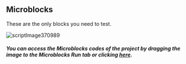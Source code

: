 ## Microblocks

These are the only blocks you need to test.


![scriptImage370989](https://user-images.githubusercontent.com/111511331/205437683-a76ab3d1-0564-4ebc-95fa-789e312a492b.png)


##### You can access the Microblocks codes of the project by dragging the image to the Microblocks Run tab or clicking [here](https://microblocks.fun/run/microblocks.html#project=projectName%20%27movingtail%27%0A%0Amodule%20main%0Aauthor%20unknown%0Aversion%201%200%20%0Adescription%20%27%27%0A%0Ascript%20125%2062%20%7B%0AwhenStarted%0Aforever%20%7B%0A%20%20setServoAngle%2021%20%28%27%5Bmisc%3Arescale%5D%27%20%28pb_potentiometer%29%200%201023%200%2090%29%0A%7D%0A%7D%0A%0A%0Amodule%20PicoBricks%0Aauthor%20MicroBlocks%0Aversion%202%203%20%0Adepends%20%27Temperature%20Humidity%20%28DHT11%2C%20DHT22%29%27%20%0Adescription%20%27Robotistan%20PicoBricks%20Library%0A%0AThis%20library%20controls%20these%20Pico%20Bricks%20components%3A%0A-%20Red%20LED%0A-%20RGB%20LED%0A-%20DC%20Motors%0A-%20Piezo%20speaker%0A-%20Relay%20Switch%20%285V-250V%2C%205A%29%0A-%20Button%0A-%20Potentiometer%20%28variable%20resistor%29%0A-%20Light%20sensor%20%28light%20dependent%20resistor%29%0A-%20Temperature%20and%20humidity%20sensor%20%28DHT11%29%0A-%20switched%20to%20renamed%20DHT%20library%0A%0AUse%20separate%20libraries%20to%20control%3A%0A-%20Servo%20motors%0A-%20Graphic%20display%20%28OLED%29%0A-%20WIFI%2FBluetooth%20expansion%20board%0A%0ASee%20https%3A%2F%2Fwww.robotistan.com%2C%20%0Ahttps%3A%2F%2Fwiki.microblocks.fun%2Fboards%2Fpico%0A%27%0Avariables%20_pb_initialized%20_pb_pin_RedLED%20_pb_pin_Button%20_pb_pin_DHT%20_pb_pin_Relay%20_pb_pin_Pot%20_pb_pin_LDR%20_pb_pin_Buzzer%20_pb_pin_Motor1%20_pb_pin_Motor2%20_pb_pin_RGB_LED%20_pb_pin_TX%20_pb_pin_RX%20_pb_i2c_Addr%20%0A%0A%20%20spec%20%27%20%27%20%27pb_beep%27%20%27PicoBricks%20beep%20_%20ms%27%20%27auto%27%20500%0A%20%20spec%20%27r%27%20%27pb_button%27%20%27PicoBricks%20button%27%0A%20%20spec%20%27r%27%20%27pb_humidity%27%20%27PicoBricks%20humidity%27%0A%20%20spec%20%27r%27%20%27pb_light_sensor%27%20%27PicoBricks%20light%20sensor%20%280-100%29%20%25%27%0A%20%20spec%20%27r%27%20%27pb_potentiometer%27%20%27PicoBricks%20potentiometer%27%0A%20%20spec%20%27r%27%20%27pb_random_color%27%20%27PicoBricks%20random%20color%27%0A%20%20spec%20%27r%27%20%27pb_rgb_color%27%20%27PicoBricks%20color%20r%20_%20g%20_%20b%20_%20%280-255%29%27%20%27auto%20auto%20auto%27%200%200%200%0A%20%20spec%20%27%20%27%20%27pb_set_motor_speed%27%20%27PicoBricks%20set%20motor%20_%20speed%20_%20%280-100%29%27%20%27auto%20num%27%201%20100%0A%20%20spec%20%27%20%27%20%27pb_set_red_LED%27%20%27PicoBricks%20set%20red%20LED%20_%27%20%27bool%27%20true%0A%20%20spec%20%27%20%27%20%27pb_set_relay%27%20%27PicoBricks%20set%20relay%20_%27%20%27bool%27%20true%0A%20%20spec%20%27%20%27%20%27pb_set_rgb_color%27%20%27PicoBricks%20set%20RGB%20LED%20color%20_%27%20%27color%27%0A%20%20spec%20%27r%27%20%27pb_temperature%27%20%27PicoBricks%20temperature%20%28%C2%B0C%29%27%0A%20%20spec%20%27%20%27%20%27pb_turn_off_RGB%27%20%27PicoBricks%20turn%20off%20RGB%20LED%27%0A%20%20spec%20%27%20%27%20%27_pb_init_pins%27%20%27_pb_init_pins%27%0A%0Ato%20%27_pb_init_pins%27%20%7B%0A%20%20if%20_pb_initialized%20%7Breturn%7D%0A%20%20_pb_pin_RGB_LED%20%3D%206%0A%20%20_pb_pin_RedLED%20%3D%207%0A%20%20_pb_pin_Button%20%3D%2010%0A%20%20_pb_pin_DHT%20%3D%2011%0A%20%20_pb_pin_Relay%20%3D%2012%0A%20%20_pb_pin_Buzzer%20%3D%2020%0A%20%20_pb_pin_Motor1%20%3D%2021%0A%20%20_pb_pin_Motor2%20%3D%2022%0A%20%20_pb_pin_Pot%20%3D%2026%0A%20%20_pb_pin_LDR%20%3D%2027%0A%20%20_pb_pin_TX%20%3D%200%0A%20%20_pb_pin_RX%20%3D%201%0A%20%20_pb_i2c_Addr%20%3D%20%273C%27%0A%20%20_pb_initialized%20%3D%20%28booleanConstant%20true%29%0A%7D%0A%0Ato%20pb_beep%20duration%20%7B%0A%20%20%27_pb_init_pins%27%0A%20%20local%20%27end%20time%27%20%28%28millisOp%29%20%2B%20duration%29%0A%20%20repeatUntil%20%28%28millisOp%29%20%3E%3D%20%28v%20%27end%20time%27%29%29%20%7B%0A%20%20%20%20digitalWriteOp%20_pb_pin_Buzzer%20true%0A%20%20%20%20waitMicros%201900%0A%20%20%20%20digitalWriteOp%20_pb_pin_Buzzer%20false%0A%20%20%20%20waitMicros%201900%0A%20%20%7D%0A%7D%0A%0Ato%20pb_button%20%7B%0A%20%20%27_pb_init_pins%27%0A%20%20return%20%28digitalReadOp%20_pb_pin_Button%29%0A%7D%0A%0Ato%20pb_humidity%20%7B%0A%20%20%27_pb_init_pins%27%0A%20%20return%20%28humidity_DHT11%20_pb_pin_DHT%29%0A%7D%0A%0Ato%20pb_light_sensor%20%7B%0A%20%20comment%20%27Returns%20Light%20Values%20s%20a%20percentage%3A%0A0%3A%20dark%2C%20%20100%3A%20light%27%0A%20%20%27_pb_init_pins%27%0A%20%20return%20%28%27%5Bmisc%3Arescale%5D%27%20%281023%20-%20%28analogReadOp%20_pb_pin_LDR%29%29%200%201023%200%20100%29%0A%7D%0A%0Ato%20pb_potentiometer%20%7B%0A%20%20%27_pb_init_pins%27%0A%20%20return%20%28analogReadOp%20_pb_pin_Pot%29%0A%7D%0A%0Ato%20pb_random_color%20%7B%0A%20%20local%20%27n1%27%20%28random%20100%20200%29%0A%20%20local%20%27n2%27%20%28random%200%20100%29%0A%20%20if%20%281%20%3D%3D%20%28random%201%203%29%29%20%7B%0A%20%20%20%20return%20%28%28n1%20%3C%3C%2016%29%20%7C%20%28n2%20%3C%3C%208%29%29%0A%20%20%7D%20%281%20%3D%3D%20%28random%201%202%29%29%20%7B%0A%20%20%20%20return%20%28%28n2%20%3C%3C%2016%29%20%7C%20n1%29%0A%20%20%7D%20else%20%7B%0A%20%20%20%20return%20%28%28n1%20%3C%3C%208%29%20%7C%20n2%29%0A%20%20%7D%0A%7D%0A%0Ato%20pb_rgb_color%20r%20g%20b%20%7B%0A%20%20r%20%3D%20%28maximum%200%20%28minimum%20r%20255%29%29%0A%20%20g%20%3D%20%28maximum%200%20%28minimum%20g%20255%29%29%0A%20%20b%20%3D%20%28maximum%200%20%28minimum%20b%20255%29%29%0A%20%20return%20%28%28%28r%20%3C%3C%2016%29%20%7C%20%28g%20%3C%3C%208%29%29%20%7C%20b%29%0A%7D%0A%0Ato%20pb_set_motor_speed%20which%20speed%20%7B%0A%20%20%27_pb_init_pins%27%0A%20%20speed%20%3D%20%28maximum%200%20%28minimum%20speed%20100%29%29%0A%20%20if%20%28which%20%3D%3D%201%29%20%7B%0A%20%20%20%20analogWriteOp%20_pb_pin_Motor1%20%28%281023%20%2A%20speed%29%20%2F%20100%29%0A%20%20%7D%20%28which%20%3D%3D%202%29%20%7B%0A%20%20%20%20analogWriteOp%20_pb_pin_Motor2%20%28%281023%20%2A%20speed%29%20%2F%20100%29%0A%20%20%7D%0A%7D%0A%0Ato%20pb_set_red_LED%20aBoolean%20%7B%0A%20%20%27_pb_init_pins%27%0A%20%20digitalWriteOp%20_pb_pin_RedLED%20aBoolean%0A%7D%0A%0Ato%20pb_set_relay%20aBoolean%20%7B%0A%20%20%27_pb_init_pins%27%0A%20%20digitalWriteOp%20_pb_pin_Relay%20aBoolean%0A%7D%0A%0Ato%20pb_set_rgb_color%20color%20%7B%0A%20%20%27_pb_init_pins%27%0A%20%20%27%5Bdisplay%3AneoPixelSetPin%5D%27%20_pb_pin_RGB_LED%20false%0A%20%20%27%5Bdisplay%3AneoPixelSend%5D%27%20color%0A%7D%0A%0Ato%20pb_temperature%20%7B%0A%20%20%27_pb_init_pins%27%0A%20%20return%20%28temperature_DHT11%20_pb_pin_DHT%29%0A%7D%0A%0Ato%20pb_turn_off_RGB%20%7B%0A%20%20%27_pb_init_pins%27%0A%20%20%27%5Bdisplay%3AneoPixelSetPin%5D%27%20_pb_pin_RGB_LED%20false%0A%20%20%27%5Bdisplay%3AneoPixelSend%5D%27%200%0A%7D%0A%0A%0Amodule%20Servo%20Output%0Aauthor%20MicroBlocks%0Aversion%201%201%20%0Atags%20servo%20motor%20angle%20rotation%20position%20%0Adescription%20%27Control%20both%20positional%20%28angle%29%20and%20rotational%20servo%20motors.%27%0Avariables%20_servoPin%20_servoPulseWidth%20%0A%0A%20%20spec%20%27%20%27%20%27setServoAngle%27%20%27set%20servo%20_%20to%20_%20degrees%20%28-90%20to%2090%29%27%20%27num%20num%27%201%2090%0A%20%20spec%20%27%20%27%20%27setServoSpeed%27%20%27set%20servo%20_%20to%20speed%20_%20%28-100%20to%20100%29%27%20%27num%20num%27%201%20100%0A%20%20spec%20%27%20%27%20%27stopServo%27%20%27stop%20servo%20_%27%20%27num%27%201%0A%20%20spec%20%27r%27%20%27_servoIndex%27%20%27_servoIndex%20_%27%20%27num%27%201%0A%20%20spec%20%27%20%27%20%27_servoPulse%27%20%27_servoPulse%20pin%20_%20usecs%20_%27%20%27num%20num%27%201%201500%0A%20%20spec%20%27%20%27%20%27_servoUpdateLoop%27%20%27_servoUpdateLoop%27%0A%0Ato%20%27_servoIndex%27%20which%20%7B%0A%20%20if%20%28_servoPin%20%3D%3D%200%29%20%7B%0A%20%20%20%20_servoPin%20%3D%20%28%27%5Bdata%3AmakeList%5D%27%29%0A%20%20%20%20_servoPulseWidth%20%3D%20%28%27%5Bdata%3AmakeList%5D%27%29%0A%20%20%20%20sendBroadcast%20%27_servoUpdateLoop%27%0A%20%20%7D%0A%20%20local%20%27i%27%20%28%27%5Bdata%3Afind%5D%27%20which%20_servoPin%29%0A%20%20if%20%28i%20%3C%200%29%20%7B%0A%20%20%20%20comment%20%27Add%20new%20pin%27%0A%20%20%20%20%27%5Bdata%3AaddLast%5D%27%20which%20_servoPin%0A%20%20%20%20%27%5Bdata%3AaddLast%5D%27%20%271500%27%20_servoPulseWidth%0A%20%20%20%20i%20%3D%20%28size%20_servoPin%29%0A%20%20%7D%0A%20%20return%20i%0A%7D%0A%0Ato%20%27_servoPulse%27%20pin%20usecs%20%7B%0A%20%20if%20%28usecs%20%3D%3D%200%29%20%7B%0A%20%20%20%20comment%20%27Servo%20stopped%3B%20do%20nothing%27%0A%20%20%20%20return%200%0A%20%20%7D%0A%20%20usecs%20%3D%20%28maximum%20850%20%28minimum%20usecs%202150%29%29%0A%20%20comment%20%27Split%20wait%20into%20a%20long%20wait%20followed%20by%20a%20wait%20of%20%3C%3D%2030%20usecs%20for%20greater%20accuracy%27%0A%20%20local%20%27endTime%27%20%28%28microsOp%29%20%2B%20usecs%29%0A%20%20digitalWriteOp%20pin%20true%0A%20%20waitMicros%20%28usecs%20-%2030%29%0A%20%20waitMicros%20%28endTime%20-%20%28microsOp%29%29%0A%20%20digitalWriteOp%20pin%20false%0A%7D%0A%0Ato%20%27_servoUpdateLoop%27%20%7B%0A%20%20forever%20%7B%0A%20%20%20%20if%20%28_servoPin%20%21%3D%200%29%20%7B%0A%20%20%20%20%20%20comment%20%27If%20the%20_servoPin%20list%20is%20not%200%2C%20update%20the%20servos%27%0A%20%20%20%20%20%20for%20i%20%28size%20_servoPin%29%20%7B%0A%20%20%20%20%20%20%20%20local%20%27pin%27%20%28at%20i%20_servoPin%29%0A%20%20%20%20%20%20%20%20local%20%27usecs%27%20%28at%20i%20_servoPulseWidth%29%0A%20%20%20%20%20%20%20%20if%20%28and%20%28pin%20%3E%3D%200%29%20%28usecs%20%21%3D%200%29%29%20%7B%0A%20%20%20%20%20%20%20%20%20%20%27_servoPulse%27%20pin%20usecs%0A%20%20%20%20%20%20%20%20%7D%0A%20%20%20%20%20%20%7D%0A%20%20%20%20%20%20waitMillis%2015%0A%20%20%20%20%7D%0A%20%20%7D%0A%7D%0A%0Ato%20setServoAngle%20which%20degrees%20optionalReverse%20%7B%0A%20%20local%20%27reversed%27%20false%0A%20%20if%20%28%28pushArgCount%29%20%3E%202%29%20%7B%0A%20%20%20%20reversed%20%3D%20optionalReverse%0A%20%20%7D%0A%20%20if%20reversed%20%7B%0A%20%20%20%20degrees%20%3D%20%280%20-%20degrees%29%0A%20%20%7D%0A%20%20local%20%27pulseWidth%27%20%281500%20-%20%2810%20%2A%20degrees%29%29%0A%20%20if%20%28%27%5Bio%3AhasServo%5D%27%29%20%7B%0A%20%20%20%20%27%5Bio%3AsetServo%5D%27%20which%20pulseWidth%0A%20%20%7D%20else%20%7B%0A%20%20%20%20atPut%20%28%27_servoIndex%27%20which%29%20_servoPulseWidth%20pulseWidth%0A%20%20%7D%0A%7D%0A%0Ato%20setServoSpeed%20which%20speed%20optionalReverse%20%7B%0A%20%20local%20%27reversed%27%20false%0A%20%20if%20%28%28pushArgCount%29%20%3E%202%29%20%7B%0A%20%20%20%20reversed%20%3D%20optionalReverse%0A%20%20%7D%0A%20%20if%20reversed%20%7B%0A%20%20%20%20speed%20%3D%20%280%20-%20speed%29%0A%20%20%7D%0A%20%20local%20%27pulseWidth%27%20%281500%20-%20%2810%20%2A%20speed%29%29%0A%20%20if%20%28%28absoluteValue%20speed%29%20%3C%202%29%20%7B%0A%20%20%20%20pulseWidth%20%3D%200%0A%20%20%7D%0A%20%20if%20%28%27%5Bio%3AhasServo%5D%27%29%20%7B%0A%20%20%20%20%27%5Bio%3AsetServo%5D%27%20which%20pulseWidth%0A%20%20%7D%20else%20%7B%0A%20%20%20%20atPut%20%28%27_servoIndex%27%20which%29%20_servoPulseWidth%20pulseWidth%0A%20%20%7D%0A%7D%0A%0Ato%20stopServo%20which%20%7B%0A%20%20if%20%28%27%5Bio%3AhasServo%5D%27%29%20%7B%0A%20%20%20%20%27%5Bio%3AsetServo%5D%27%20which%200%0A%20%20%7D%20else%20%7B%0A%20%20%20%20atPut%20%28%27_servoIndex%27%20which%29%20_servoPulseWidth%200%0A%20%20%7D%0A%7D%0A%0A%0Amodule%20%27Temperature%20Humidity%20%28DHT11%2C%20DHT22%29%27%20Input%0Aauthor%20MicroBlocks%0Aversion%201%202%20%0Atags%20sensor%20dht11%20dht22%20temperature%20humidity%20%0Adescription%20%27Support%20for%20the%20DHT11%20and%20DHT22%20environmental%20sensors.%20These%20sensors%20provide%20temperature%20and%20humidity%20readings.%27%0Avariables%20_dht_temperature%20_dht_humidity%20_dhtData%20_dhtLastReadTime%20%0A%0A%20%20spec%20%27r%27%20%27temperature_DHT11%27%20%27temperature%20%28Celsius%29%20DHT11%20pin%20_%27%20%27auto%27%204%0A%20%20spec%20%27r%27%20%27humidity_DHT11%27%20%27humidity%20DHT11%20pin%20_%27%20%27auto%27%204%0A%20%20spec%20%27r%27%20%27temperature_DHT22%27%20%27temperature%20%28Celsius%29%20DHT22%20pin%20_%27%20%27auto%27%204%0A%20%20spec%20%27r%27%20%27humidity_DHT22%27%20%27humidity%20DHT22%20pin%20_%27%20%27auto%27%204%0A%20%20spec%20%27%20%27%20%27_dhtReadData%27%20%27_dhtReadData%20pin%20_%27%20%27auto%20any%27%204%0A%20%20spec%20%27r%27%20%27_dhtChecksumOkay%27%20%27_dhtChecksumOkay%27%20%27any%27%0A%20%20spec%20%27%20%27%20%27_dhtUpdate%27%20%27_dhtUpdate%20_%20isDHT11%20_%27%20%27auto%20bool%20any%27%204%20true%0A%20%20spec%20%27r%27%20%27_dhtReady%27%20%27_dhtReady%27%20%27any%27%0A%0Ato%20%27_dhtChecksumOkay%27%20%7B%0A%20%20if%20%28not%20%28isType%20_dhtData%20%27list%27%29%29%20%7Breturn%20%28booleanConstant%20false%29%7D%0A%20%20local%20%27checksum%27%200%0A%20%20for%20i%204%20%7B%0A%20%20%20%20checksum%20%2B%3D%20%28at%20i%20_dhtData%29%0A%20%20%7D%0A%20%20checksum%20%3D%20%28checksum%20%26%20255%29%0A%20%20return%20%28checksum%20%3D%3D%20%28at%205%20_dhtData%29%29%0A%7D%0A%0Ato%20%27_dhtReadData%27%20pin%20%7B%0A%20%20comment%20%27Create%20DHT%20data%20array%20the%20first%20time%27%0A%20%20if%20%28_dhtData%20%3D%3D%200%29%20%7B%0A%20%20%20%20_dhtData%20%3D%20%28newList%205%29%0A%20%20%7D%0A%20%20comment%20%27fill%20with%201%27%27s%20set%20checksum%20will%20be%20bad%20if%20read%20fails%27%0A%20%20atPut%20%27all%27%20_dhtData%201%0A%20%20comment%20%27Pull%20pin%20low%20for%20%3E18msec%20to%20request%20data%27%0A%20%20digitalWriteOp%20pin%20false%0A%20%20waitMillis%2020%0A%20%20local%20%27useDHTPrimitive%27%20%28booleanConstant%20true%29%0A%20%20if%20useDHTPrimitive%20%7B%0A%20%20%20%20result%20%3D%20%28%27%5Bsensors%3AreadDHT%5D%27%20pin%29%0A%20%20%20%20if%20%28%28booleanConstant%20false%29%20%21%3D%20result%29%20%7B%0A%20%20%20%20%20%20_dhtData%20%3D%20result%0A%20%20%20%20%7D%0A%20%20%20%20return%200%0A%20%20%7D%0A%20%20comment%20%27Read%20DHT%20start%20pulses%20%28H%20L%20H%20L%29%27%0A%20%20waitUntil%20%28digitalReadOp%20pin%29%0A%20%20waitUntil%20%28not%20%28digitalReadOp%20pin%29%29%0A%20%20waitUntil%20%28digitalReadOp%20pin%29%0A%20%20waitUntil%20%28not%20%28digitalReadOp%20pin%29%29%0A%20%20local%20%27i%27%201%0A%20%20local%20%27byte%27%200%0A%20%20local%20%27bit%27%201%0A%20%20comment%20%27Read%2040%20bits%20%285%20bytes%29%27%0A%20%20repeat%2040%20%7B%0A%20%20%20%20waitUntil%20%28digitalReadOp%20pin%29%0A%20%20%20%20local%20%27start%27%20%28microsOp%29%0A%20%20%20%20waitUntil%20%28not%20%28digitalReadOp%20pin%29%29%0A%20%20%20%20if%20%28%28%28microsOp%29%20-%20start%29%20%3E%2040%29%20%7B%0A%20%20%20%20%20%20comment%20%27Long%20pulse%20-%20append%20a%20%221%22%20bit%27%0A%20%20%20%20%20%20byte%20%2B%3D%201%0A%20%20%20%20%7D%0A%20%20%20%20if%20%28bit%20%3D%3D%208%29%20%7B%0A%20%20%20%20%20%20atPut%20i%20_dhtData%20byte%0A%20%20%20%20%20%20i%20%2B%3D%201%0A%20%20%20%20%20%20byte%20%3D%200%0A%20%20%20%20%20%20bit%20%3D%201%0A%20%20%20%20%7D%20else%20%7B%0A%20%20%20%20%20%20byte%20%3D%20%28byte%20%3C%3C%201%29%0A%20%20%20%20%20%20bit%20%2B%3D%201%0A%20%20%20%20%7D%0A%20%20%20%20waitUntil%20%28not%20%28digitalReadOp%20pin%29%29%0A%20%20%7D%0A%7D%0A%0Ato%20%27_dhtReady%27%20%7B%0A%20%20local%20%27elapsed%27%20%28%28millisOp%29%20-%20_dhtLastReadTime%29%0A%20%20return%20%28or%20%28elapsed%20%3C%200%29%20%28elapsed%20%3E%202000%29%29%0A%7D%0A%0Ato%20%27_dhtUpdate%27%20pin%20isDHT11%20%7B%0A%20%20if%20%28%27_dhtReady%27%29%20%7B%0A%20%20%20%20_dht_temperature%20%3D%200%0A%20%20%20%20_dht_humidity%20%3D%200%0A%20%20%20%20%27_dhtReadData%27%20pin%0A%20%20%20%20_dhtLastReadTime%20%3D%20%28millisOp%29%0A%20%20%7D%0A%20%20if%20%28%27_dhtChecksumOkay%27%29%20%7B%0A%20%20%20%20if%20isDHT11%20%7B%0A%20%20%20%20%20%20_dht_temperature%20%3D%20%28at%203%20_dhtData%29%0A%20%20%20%20%20%20_dht_humidity%20%3D%20%28at%201%20_dhtData%29%0A%20%20%20%20%7D%20else%20%7B%0A%20%20%20%20%20%20local%20%27n%27%20%28%28%28at%201%20_dhtData%29%20%2A%20256%29%20%2B%20%28at%202%20_dhtData%29%29%0A%20%20%20%20%20%20_dht_humidity%20%3D%20%28%28n%20%2B%205%29%20%2F%2010%29%0A%20%20%20%20%20%20n%20%3D%20%28%28%28%28at%203%20_dhtData%29%20%26%20127%29%20%2A%20256%29%20%2B%20%28at%204%20_dhtData%29%29%0A%20%20%20%20%20%20if%20%28%28%28at%203%20_dhtData%29%20%26%20128%29%20%21%3D%200%29%20%7B%0A%20%20%20%20%20%20%20%20n%20%3D%20%280%20-%20n%29%0A%20%20%20%20%20%20%7D%0A%20%20%20%20%20%20_dht_temperature%20%3D%20%28%28n%20%2B%205%29%20%2F%2010%29%0A%20%20%20%20%7D%0A%20%20%7D%0A%7D%0A%0Ato%20humidity_DHT11%20pin%20%7B%0A%20%20%27_dhtUpdate%27%20pin%20true%0A%20%20return%20_dht_humidity%0A%7D%0A%0Ato%20humidity_DHT22%20pin%20%7B%0A%20%20%27_dhtUpdate%27%20pin%20false%0A%20%20return%20_dht_humidity%0A%7D%0A%0Ato%20temperature_DHT11%20pin%20%7B%0A%20%20%27_dhtUpdate%27%20pin%20true%0A%20%20return%20_dht_temperature%0A%7D%0A%0Ato%20temperature_DHT22%20pin%20%7B%0A%20%20%27_dhtUpdate%27%20pin%20false%0A%20%20return%20_dht_temperature%0A%7D%0A%0A "here").
